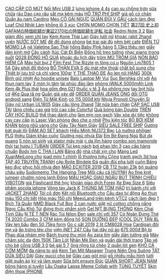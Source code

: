 [CAO CẤP CÓ MÚT](https://pds7.ndk.vn/p0/311/201/dam-maxi-voan-cao-cap-co-mut-nguc-mx255-so-sanh-danh-gia/) [Nối Mini USB 2](https://pds4.ndk.vn/p0/180/225/2-dau-noi-mini-usb-20-loai-a-female-socket-4-pin-so-sanh-danh-gia/) [lưng iphone 4 4s](https://pds.ndk.vn/p0/16/836/lap-lung-iphone-44s4cdma-sieu-dep-so-sanh-danh-gia/) [cao su chống trơn](https://pds3.ndk.vn/p0/128/670/80-mieng-dan-de-giay-cao-su-chong-tron-truot-so-sanh-danh-gia/) [sửa chữa](https://suachua2.blogspot.com/2017/12/sua-chua-au-ia-bi-ket-mam-ia-khong-bam.html) [râu Dao cạo râu](https://pds5.ndk.vn/p0/247/338/dao-cao-rau-dao-cao-rau-dao-cao-rau-dao-cao-rau-dao-cao-rau-so-sanh-danh-gia/) [sắt mạ kẽm màu](https://pds.ndk.vn/p0/62/266/son-sat-ma-kem-mau-xam-xingfa-1k-yes-lon-800gram-so-sanh-danh-gia/) [HỖ TRỢ PHÍ SHIP](https://pds4.ndk.vn/p0/162/981/ho-tro-phi-ship-dep-sandan-cao-cap-so-sanh-danh-gia/) [giả gỗ có chân](https://pds5.ndk.vn/p0/204/113/khay-tra-nhua-gia-go-co-chan-sieu-dep-so-sanh-danh-gia/) [Quần âu nam Cardino](https://pds2.ndk.vn/p0/69/929/quan-au-nam-cardino-viet-nam-h118qauu010-so-sanh-danh-gia/) [Meo CÔ GÁI NGỰC](https://khuyenmaiinet.haitrieuweb.com/p0/4/877/moc-meo-co-gai-nguc-to-tap-96-ban-full-danh-gia-inet/) [QUẦN ĐŨI V GẤU](https://pds7.ndk.vn/p0/315/829/quan-dui-v-gau-so-sanh-danh-gia/) [cách làm đẹp](https://cachlamdep3.blogspot.com/2018/01/soc-8-my-pham-trung-quoc-chua-chat-oc.html) [Loaf Chữ Nhật Làm](https://pds.ndk.vn/p0/50/5/khuon-loaf-chu-nhat-lam-banh-mi-so-sanh-danh-gia/) [khổng lồ 3 xúc](https://pds.ndk.vn/p0/15/684/combo-5-xuc-xich-khong-lo-3-xuc-xich-mini-so-sanh-danh-gia/) [CHỌN MOMO CHỌN TIẾT](https://magioithieumomo.haitrieuweb.com/p0/1/580/chon-momo-chon-tiet-kiem-ma-momo/) [第27回 史上初 GAFAMの時価総額が東証2170社の時価総額を逆転 社会](http://xn--kimtinonline1-jr2g7a.vn/p0/0/448/27-gafam2170-kiem-tien-online-accesstrade/) [Redmi Note 3 2](https://pds2.ndk.vn/p0/88/508/dien-thoai-xiaomi-redmi-note-3-2-sim-fullbox-co-van-tay-so-sanh-danh-gia/) [Bàn giám đốc](https://pds6.ndk.vn/p0/264/616/ban-giam-doc-so-sanh-danh-gia/) [xem chỉ tay](https://xemchitay1.blogspot.com/2017/08/25082017-gam-vs-tme-gpl-he-2017ban-ket.html) [Kem Kone Thái Lan](https://pds2.ndk.vn/p0/71/980/kem-kone-thai-lan-so-sanh-danh-gia/) [Giày lười nữ](https://pds4.ndk.vn/p0/182/874/giay-luoi-nu-so-sanh-danh-gia/) [khoác rabit 2hand uyên](https://pds3.ndk.vn/p0/110/71/ao-khoac-rabit-2handuyen-phuong-so-sanh-danh-gia/) [NƯỚC SỐT ME](https://pds6.ndk.vn/p0/252/380/nuoc-sot-me-so-sanh-danh-gia/) [để đồ dùng phòng](https://pds3.ndk.vn/p0/108/231/ke-de-do-dung-phong-tam-gan-tuong-so-sanh-danh-gia/) [bé trai gái đủ](https://pds2.ndk.vn/p0/82/360/giay-the-thao-be-trai-gai-du-mau-nhu-hinh-nhan-hang-ktra-truoc-khi-nhan-hang-mua-2-doi-dk-freeship-a-so-sanh-danh-gia/) [nệm bệt cafe](https://pds2.ndk.vn/p0/98/540/nem-bet-cafe-so-sanh-danh-gia/) [ĐIỆN TỬ MOMO LÀ](https://magioithieumomo.haitrieuweb.com/p0/2/141/vi-dien-tu-momo-la-gi-huong-dan-dang-ky-lien-ket-vi-voi-acb-ma-momo/) [nẻ Valetine Sao Thái](https://rocket1h.haitrieuweb.com/p0/6/554/tvc-30s-kem-ne-valetine-sao-thai-duong-rocket-1h-tang-thoi-gian/) [hồng Baby Pink hàng](https://pds.ndk.vn/p0/56/903/gia-resale-tang-hop-freeship-giay-vans-hong-baby-pink-hang-spfchat-luong-cao-so-sanh-danh-gia/) [5 13kg thêu ren](https://pds.ndk.vn/p0/10/67/ao-thu-dong-be-gai-size-5-13kg-theu-ren-sieu-xinh-so-sanh-danh-gia/) [giấy dán kính mờ](https://pds4.ndk.vn/p0/182/455/giay-dan-kinh-mo-so-sanh-danh-gia/) [Cây cảnh](https://sites.google.com/site/dhanhg1x/cay-canh) [Xúc Cát Đi Biển](https://pds4.ndk.vn/p0/194/214/do-choi-xuc-cat-di-bien-cho-be-so-sanh-danh-gia/) [Đồng hồ treo tường](https://pds3.ndk.vn/p0/102/448/dong-ho-treo-tuong-kim-troi-so-sanh-danh-gia/) [nhạc piano trong suốt](https://pds5.ndk.vn/p0/213/562/hop-nhac-piano-trong-suot-v1-music-box-candyshop88vn-so-sanh-danh-gia/) [Q028 ĐỒNG HỒ QUẢ](https://pds7.ndk.vn/p0/305/951/q028-dong-ho-qua-quyt-so-sanh-danh-gia/) [khoác du lịch dây](https://pds4.ndk.vn/p0/188/362/tui-khoac-du-lich-day-rut-ca-tinh-so-sanh-danh-gia/) [trôm MỦ TRÔM GIÁ](https://pds5.ndk.vn/p0/230/260/2kg-mu-trom-mu-trom-gia-goc-so-sanh-danh-gia/) [NÓN BẢO HIỂM CÁ](https://pds3.ndk.vn/p0/118/418/non-bao-hiem-ca-map-sung-khung-long-nguoi-lon-va-tre-em-non-bao-hiem-ca-map-sung-khung-long-so-sanh-danh-gia/) [Máy hút bụi 2](https://pds7.ndk.vn/p0/303/401/may-hut-bui-2-chieu-so-sanh-danh-gia/) [Film Fest The Rizzle](https://khuyenmaiinet.haitrieuweb.com/p0/4/479/huluween-film-fest-the-rizzle-now-streaming-on-hulu-danh-gia-inet/) [m lông cư u](https://pds3.ndk.vn/p0/118/749/tham-long-cuu-trai-giuong-so-sanh-danh-gia/) [Nguồn Lm7805 1 5A](https://pds6.ndk.vn/p0/291/782/bo-20-con-ic-nguon-lm7805-15a-to-220-so-sanh-danh-gia/) [Dây phơi đồ thông](https://pds5.ndk.vn/p0/248/254/day-phoi-do-thong-minh-so-sanh-danh-gia/) [BỔ THẬN EVA S](https://pds2.ndk.vn/p0/75/298/bo-than-evas-dream-thuc-pham-bao-ve-suc-khoe-so-sanh-danh-gia/) [dù mát nhẹ thoải](https://pds6.ndk.vn/p0/274/668/quan-dui-nam-vai-du-mat-nhe-thoai-mai-tu-40-90kg-so-sanh-danh-gia/) [chất bổ sung cho](https://pds4.ndk.vn/p0/163/410/bot-dinh-duong-cai-xoan-dalahouse-nguyen-chat-bo-sung-cho-co-the-50g-so-sanh-danh-gia/) [Thiết bị lưu trữ](https://sites.google.com/site/mayquetmavach1s/thiet-bi-luu-tru-khac) [cá chỉ vàng 100gr](https://pds.ndk.vn/p0/25/585/ca-chi-vang-100gr-so-sanh-danh-gia/) [Y THÊ THAO ĐE](https://pds3.ndk.vn/p0/126/946/giay-the-thao-dep-so-sanh-danh-gia/) [Áo len nữ HÀNG](https://pds.ndk.vn/p0/28/630/ao-len-nu-hang-nhap-so-sanh-danh-gia/) [300k Bình giữ nhiệt](https://sites.google.com/site/hangdaux1x/binh-nuoc---binh-giu-nhiet/309260d---ma-hlsale2611-giam-10-don-300k-binh-giu-nhiet-800-ml-elmich-el-6493-cong-hoa-sec-mua-ngay) [Áo hoodie unisex](https://pds5.ndk.vn/p0/240/564/ao-hoodie-unisex-so-sanh-danh-gia/) [Balo Laptop Mr Vui](https://pds4.ndk.vn/p0/165/285/balo-laptop-mr-vui-622-so-sanh-danh-gia/) [Sục Bershka chỉ với](https://sites.google.com/site/noibatxa1x/dep-thoi-trang/suc-bershka-chi-voi-329000d) [Áo thun nam tay](https://pds.ndk.vn/p0/40/958/ao-thun-nam-tay-ngan-co-co-so-sanh-danh-gia/) [3 món lọ tăm](https://pds6.ndk.vn/p0/276/586/combo-3-mon-lo-tam-hop-che-gat-tan-so-sanh-danh-gia/) [tài phúc đáo lâm](https://pds5.ndk.vn/p0/218/99/meo-than-tai-khai-van-phat-tai-phuc-dao-lam-mon-16cm-kem-sac-va-dem-so-sanh-danh-gia/) [phòng iWALK 5000mAh Link](https://pds4.ndk.vn/p0/176/169/pin-sac-du-phong-iwalk-5000mah-link-me-plus-dbl5000l-hang-chinh-hang-so-sanh-danh-gia/) [Kem 4k Plus thái](https://pds3.ndk.vn/p0/127/866/kem-4k-plus-thai-lan-so-sanh-danh-gia/) [hoa gốm đẹp 021](https://pds5.ndk.vn/p0/245/174/binh-hoa-gom-dep-021xanh-trang-hong-so-sanh-danh-gia/) [thuốc y tế 3](https://pds3.ndk.vn/p0/137/323/hop-dung-thuoc-y-te-3-tang-cho-gia-dinh-so-sanh-danh-gia/) [Áo phông noy](https://pds.ndk.vn/p0/30/372/ao-phong-noy-so-sanh-danh-gia/) [tay bọt hữu cơ](https://pds6.ndk.vn/p0/265/451/nuoc-rua-tay-bot-huu-co-layer-clean-330ml-so-sanh-danh-gia/) [4Kg Qua tă ng](https://pds2.ndk.vn/p0/93/640/serious-mass-54kg-qua-tang-sua-tang-can-cho-nguoi-gay-so-sanh-danh-gia/) [Quần giả váy dễ](https://pds6.ndk.vn/p0/283/108/quan-gia-vay-de-thuong-so-sanh-danh-gia/) [ORDER QUẦN JEANS ỐNG](https://pds7.ndk.vn/p0/315/597/order-quan-jeans-ong-rong-co-size-dai-so-sanh-danh-gia/) [đổi OTG android sang](https://pds3.ndk.vn/p0/104/374/jack-chuyen-doi-otg-android-sang-usb-so-sanh-danh-gia/) [Điện Tử Mặt Kính](https://pds5.ndk.vn/p0/218/853/can-dien-tu-mat-kinh-cuong-luc-vuong-180kg-can-dien-tu-theo-doi-suc-khoe-ylens-so-sanh-danh-gia/) [có 115 000đ khi](https://sites.google.com/site/banhchung2203/sua-tam/chi-co-115000d-khi-mua-sua-tam-biore) [Nhựa Pronoti Chuyên Sỉ](https://pds7.ndk.vn/p0/309/835/combo-10-giay-note-5-mau-nhua-pronoti-chuyen-si-va-le-van-phong-pham-so-sanh-danh-gia/) [Giày nữ Urban UL1805](https://pds4.ndk.vn/p0/172/29/giay-nu-urban-ul1805-trang-so-sanh-danh-gia/) [Giày cầu lông 2hand](https://pds7.ndk.vn/p0/314/887/giay-cau-long-2hand-so-sanh-danh-gia/) [Tất nửa bàn chân](https://pds5.ndk.vn/p0/219/530/tat-nua-ban-chan-nam-cotton-so-sanh-danh-gia/) [CÁP SẠC USB TAI](https://pds4.ndk.vn/p0/176/435/bo-balo-phat-sang-vi-cap-sac-usb-tai-nghe-khoa-so-chong-chom-so-sanh-danh-gia/) [tăng chiều cao giá](https://pds3.ndk.vn/p0/134/504/lot-giay-tang-chieu-cao-gia-re-so-sanh-danh-gia/) [trôi cao cấp Colorful](https://pds6.ndk.vn/p0/266/499/dong-ho-treo-tuong-kim-troi-cao-cap-colorful-world-do-so-sanh-danh-gia/) [Quả bóng bàn Double](https://pds6.ndk.vn/p0/279/127/qua-bong-ban-double-fish-v40-so-sanh-danh-gia/) [TRÊN CÂY HỌC BUILD](https://khuyenmaiinet.haitrieuweb.com/p0/4/896/meu-day-redhoodvn-cach-xay-nha-bi-mat-tren-cay-hoc-build-cung-meu-danh-gia-inet/) [thể thao dành cho](https://pds.ndk.vn/p0/31/180/chan-vit-the-thao-danh-cho-lan-bien-so-sanh-danh-gia/) [làm mịn ron gạch](https://sites.google.com/site/nguoidungchon/dung-cu-sua-chua/giam-gia-bo-bi-vet-lam-min-ron-gach-con-47500d) [Váy xòe dự tiệc](https://pds5.ndk.vn/p0/243/659/vay-xoe-du-tiec-so-sanh-danh-gia/) [không cay cay cấp](https://pds3.ndk.vn/p0/140/16/hang-co-san-lau-tu-soi-lau-tu-phe-com-tu-soi-lau-kho-tu-nuong-khong-caycay-cap-1cay-cap-2cay-cap-3-so-sanh-danh-gia/) [in Laser Văn phòng](https://pds7.ndk.vn/p0/311/61/may-in-laser-van-phong-den-trang-hp-laserjet-pro-m402dn-so-sanh-danh-gia/) [đeo che o nhiê](https://pds2.ndk.vn/p0/98/931/tui-vai-oxford-deo-cheo-nhieu-ngan-thoi-trang-cho-nu-so-sanh-danh-gia/) [Phụ kiện tóc](https://sites.google.com/site/nhieunhat1za/phu-kien-toc) [BỘ BƠI KÈM KHĂN](https://pds7.ndk.vn/p0/309/477/bo-boi-kem-khan-voan-so-sanh-danh-gia/) [bóng nhũ vàng cho](https://12cunghoangdao1.blogspot.com/2019/08/chi-con-21600-op-peace-da-bao-lung-bong.html) [Giày Tây Nam Giày](https://pds6.ndk.vn/p0/290/634/giay-da-nam-cao-cap-s022-giay-luoi-nam-giay-tay-nam-giay-moi-nam-giay-loafer-nam-so-sanh-danh-gia/) [SIÊU SALE FREE SHIP](https://pds2.ndk.vn/p0/68/575/sieu-sale-free-ship-quan-tay-nam-thiet-ke-theo-from-om-dang-vai-tuyet-han-loai-day-co-dan-4-chieu-so-sanh-danh-gia/) [Gương bát quái lồi](https://pds6.ndk.vn/p0/254/767/guong-bat-quai-loi-6inch-so-sanh-danh-gia/) [ĐẦM ÁO SET khách](https://pds5.ndk.vn/p0/207/267/dam-ao-set-khach-dat-tu-chon-so-sanh-danh-gia/) [Hiểu Minh NU372 Bạc](https://pds7.ndk.vn/p0/301/48/nhan-nu-bac-hieu-minh-nu372-bac-y-bao-hanh-vinh-vien-so-sanh-danh-gia/) [Lò nướng philiger PLG](https://pds5.ndk.vn/p0/229/678/lo-nuong-philiger-plg-6060-60l-so-sanh-danh-gia/) [thiệu Giám khảo cuộc](https://magioithieumomo.haitrieuweb.com/p0/1/246/sac-ftu-clip-gioi-thieu-giam-khao-cuoc-thi-uoc-mo-du-hoc-tong-toi-ma-momo/) [Giường ngủ nhựa Đài](https://pds2.ndk.vn/p0/87/810/noi-that-gia-re-giuong-ngu-nhua-dai-loan-kieu-bet-gn05-so-sanh-danh-gia/) [Em Bé Đang Ngủ](https://pds5.ndk.vn/p0/211/30/bup-be-em-be-dang-ngu-de-thuong-so-sanh-danh-gia/) [Bút dạ quang](https://pds6.ndk.vn/p0/273/765/but-da-quang-so-sanh-danh-gia/) [5 nón sơ sinh](https://pds5.ndk.vn/p0/231/60/combo-5-non-so-sinh-mau-tron-co-tai-so-sanh-danh-gia/) [và stator máy mài](https://pds6.ndk.vn/p0/285/784/bo-rotor-va-stator-may-mai-mt-954-kem-2-vong-bi-va-choi-than-so-sanh-danh-gia/) [c da lộn hàng](https://pds6.ndk.vn/p0/286/195/ao-khoac-da-lon-hang-nhat-nguyen-tem-mac-moi-100-so-sanh-danh-gia/) [combo son mamonde thỏi](https://pds3.ndk.vn/p0/106/614/combo-son-mamonde-thoi-so-sanh-danh-gia/) [tai hươu I TUBAN](https://pds7.ndk.vn/p0/317/764/bang-do-tai-gau-han-quoc-i-tai-huou-i-tuban-cai-toc-bang-do-bang-do-long-so-sanh-danh-gia/) [ORDER Túi kẹp nách](https://pds6.ndk.vn/p0/266/973/order-tui-kep-nach-hot-trend-form-duoi-bau-so-sanh-danh-gia/) [bơi phao lớn 3](https://pds4.ndk.vn/p0/170/316/ho-boi-phao-lon-305m-so-sanh-danh-gia/) [cao cấp hàng chuẩn](https://pds.ndk.vn/p0/25/245/giam-toan-bo-50ao-ni-musland-cao-cap-hang-chuan-tang-40k-so-sanh-danh-gia/) [Body hm](https://pds.ndk.vn/p0/18/972/body-hm-so-sanh-danh-gia/) [C THA I LAN](https://pds3.ndk.vn/p0/108/989/vien-uong-no-nguc-thai-lan-pueraria-mirifica-so-sanh-danh-gia/) [Băng đô](https://pds3.ndk.vn/p0/121/975/bang-do-so-sanh-danh-gia/) [nhà chất xịn cho](https://pds5.ndk.vn/p0/229/27/gia-si-quan-dui-nam-mac-nha-chat-xin-cho-nguoi-map-big-size-bu-so-sanh-danh-gia/) [Máng Led XuanMeiLong cho](https://pds6.ndk.vn/p0/253/127/mang-led-xuanmeilong-cho-ho-ca-canh-so-sanh-danh-gia/) [ipad mini 1 chính](https://pds4.ndk.vn/p0/192/263/ipad-mini-1-chinh-hang-so-sanh-danh-gia/) [lỗ thương hiệu Cộng](https://pds3.ndk.vn/p0/147/902/lot-giay-da-that-lot-giay-da-bo-duc-lo-thuong-hieu-cong-dong-so-sanh-danh-gia/) [tranh gạch 3d hoa](https://pds4.ndk.vn/p0/174/193/tranh-gach-3d-hoa-dao-k909-so-sanh-danh-gia/) [TẬP 40 TRUYỆN TRANH](https://magioithieumomo.haitrieuweb.com/p0/2/417/ben-canh-ta-co-nu-than-hoang-tap-40-truyen-tranh-do-thi-tu-tien-ma-momo/) [cặp Rojte Bindele Đá](https://pds5.ndk.vn/p0/219/72/vong-cap-rojte-bindele-da-light-pink-matte-so-sanh-danh-gia/) [quần đũi pha lưới](https://pds5.ndk.vn/p0/246/618/quan-dui-pha-luoi-so-sanh-danh-gia/) [cuộn Băng keo đục](https://pds3.ndk.vn/p0/125/21/combo-5-cuon-bang-keo-duc-dan-thung-60mm-100y-so-sanh-danh-gia/) [phục hồi nhựa đen](https://pds3.ndk.vn/p0/136/672/nhuom-phuc-hoi-nhua-den-wurth-plastic-dye-75ml-so-sanh-danh-gia/) [MÃO ECXITER 2019](https://pds7.ndk.vn/p0/318/106/mao-ecxiter-2019-so-sanh-danh-gia/) [CB T12 hoàn 23k](https://pds4.ndk.vn/p0/195/381/nhap-cb-t12-hoan-23k-sua-grow-plus-do-nutifood-900g-date-moi-2021-so-sanh-danh-gia/) [bộ quảng châu siêu](https://pds6.ndk.vn/p0/288/387/set-bo-quang-chau-sieu-xinh-so-sanh-danh-gia/) [Sudomemo The Hanging Tree](http://cv.xn--kimtinonline1-jr2g7a.vn/p0/0/644/sudomemothe-hanging-tree-by-civi-kiem-tien-affiliate-civi-vn/) [Mồi câu cá HUỲNH](https://pds4.ndk.vn/p0/154/537/moi-cau-ca-huynh-khoa-so-sanh-danh-gia/) [Áo fine knit jumper](https://pds4.ndk.vn/p0/162/100/ao-fine-knit-jumper-hm-so-sanh-danh-gia/) [chườm nóng lạnh Đông](https://pds4.ndk.vn/p0/191/381/tui-chuom-nong-lanh-dong-he-sang-chanh-so-sanh-danh-gia/) [MẪU HOẶC GIAO NGẪU](https://pds.ndk.vn/p0/61/243/hot-2019-phu-kien-vit-bong-lalafanfan-gia-re-size-30cm-inx-chon-mau-hoac-giao-ngau-nhien-so-sanh-danh-gia/) [BÚT TRÌNH CHIẾU VIBOTON](https://pds6.ndk.vn/p0/257/40/but-trinh-chieu-viboton-pp932-so-sanh-danh-gia/) [giá Flashcard thẻ học](https://hoctienghan0.blogspot.com/2019/12/giam-gia-flashcard-hoc-tu-vung-tieng_25.html) [khoản giao dịch Forex](https://magioithieumomo.haitrieuweb.com/p0/2/891/huong-dan-mo-tai-khoan-giao-dich-forex-tren-dien-thoai-iphone-ipab-dien-thoai-thong-minh-ma-momo/) [Xe Đạp Size 6](https://pds.ndk.vn/p0/18/56/bi-sat-xe-dap-size-635-goi-500gam-so-sanh-danh-gia/) [Siêu phẩm socola iphone](https://pds5.ndk.vn/p0/237/350/sieu-pham-socola-iphone-x-so-sanh-danh-gia/) [Vòng tay Jack K](https://pds.ndk.vn/p0/55/200/vong-tay-jack-k-icm-mau-bac-so-sanh-danh-gia/) [THÙNG MÌ TÔM HẢO](https://pds.ndk.vn/p0/3/747/thung-mi-tom-hao-hao-30-goi-so-sanh-danh-gia/) [trí bánh chỉ với](https://sites.google.com/site/noibatxa1x/khac/bo-sieu-nhan-nhen-7-mon-trang-tri-banh-chi-voi-23500d) [JACKET 2HAND](https://pds2.ndk.vn/p0/94/889/jacket-2hand-so-sanh-danh-gia/) [Tỏi cô đơn](https://pds6.ndk.vn/p0/286/85/toi-co-don-so-sanh-danh-gia/) [Kết nối Bluetooth cho](https://pds5.ndk.vn/p0/201/762/usb-bluetooth-40-dongle-csr4-ket-noi-bluetooth-cho-pc-laptop-so-sanh-danh-gia/) [Cầu dao tự động](https://pds7.ndk.vn/p0/304/131/aptomat-cau-dao-tu-dong-loai-2-cuc-40a-vnledvn-0936395395-so-sanh-danh-gia/) [Áo thun](https://sites.google.com/site/noibatxa1x/ao-thun) [màu 150 chi tiết](https://pds4.ndk.vn/p0/191/994/hop-but-mau-150-chi-tiet-cho-be-so-sanh-danh-gia/) [Hộp màu 150 chi](https://pds4.ndk.vn/p0/180/627/hop-mau-150-chi-tiet-so-sanh-danh-gia/) [MeeyLand trên kênh VTC2](https://remitano.haitrieuweb.com/p0/5/805/meeyland-tren-kenh-vtc2-reidius-tv-ngay-2752020-tien-ao/) [cách làm đẹp](https://cachlamdep3.blogspot.com/2017/11/ao-bitcoin-ang-nhap-tang-2-dogecoin-moi.html) [1 Bịch Tã Quần](https://pds2.ndk.vn/p0/81/228/combo-2-bich-ta-dan-hoac-1-bich-ta-quan-unidry-size-s46-m42-l38-xl34-so-sanh-danh-gia/) [NMD Black Full Box](https://pds2.ndk.vn/p0/72/915/nmd-black-full-box-so-sanh-danh-gia/) [2 can nước giặt](https://pds5.ndk.vn/p0/205/576/comfor-2-can-nuoc-giat-fineline-mau-tim-so-sanh-danh-gia/) [nữ cotton chống nắng](https://pds.ndk.vn/p0/48/791/chuc-10-doi-tat-nu-cotton-chong-nang-vn-so-sanh-danh-gia/) [Ngọc Cẩu Khô Túi](https://pds4.ndk.vn/p0/193/59/ngoc-cau-kho-tui-1kg-so-sanh-danh-gia/) [đựng thực phẩm sinh](https://thucphamsach3.blogspot.com/2020/02/giam-gia-tui-ung-thuc-pham-sinh-hoc.html) [Gel NỊT BỤNG THÔNG](https://pds7.ndk.vn/p0/300/255/dai-gel-nit-bung-thong-hoi-so-sanh-danh-gia/) [Kèm Chai Tinh Dầu](https://pds5.ndk.vn/p0/227/123/qua-dinh-0d-hap-phu-lua-to-tam-phuc-hoi-toc-fakeshu-618ml-tang-kem-chai-tinh-dau-duong-toc-so-sanh-danh-gia/) [N TÊ T NẾN](https://pds6.ndk.vn/p0/265/728/nen-tet-nen-sen-vang-1-cap-700gr-so-sanh-danh-gia/) [Rác Túi Nilon Đen](https://pds4.ndk.vn/p0/172/260/giam-soc-1kg-tui-bong-den-dung-rac-tui-nilon-den-goi-hang-du-size-2-20kg-so-sanh-danh-gia/) [sale chỉ với 357](https://sites.google.com/site/nhieunhat1za/boots/boot-bsk-san-sale-chi-voi-357200d) [Có Ngăn Đựng Thẻ](https://pds.ndk.vn/p0/0/941/bao-da-co-ngan-dung-the-cho-dung-the-co-day-gai-samsung-galaxy-a10s-a30s-a50s-lat-vi-op-lung-so-sanh-danh-gia/) [T4 2020 Combo 3](https://pds6.ndk.vn/p0/268/33/t42020combo-3-chai-sua-gao-woongjin-han-quoc-so-sanh-danh-gia/) [CFM kèm đồng hồ](https://pds4.ndk.vn/p0/196/131/may-hut-chan-khong-value-20-cfm-kem-dong-ho-bao-ap-so-sanh-danh-gia/) [SON DƯỠNG ĐẸP](https://pds5.ndk.vn/p0/208/378/son-duong-dep-so-sanh-danh-gia/) [ICOOL DUY TÂN 8L](https://pds.ndk.vn/p0/56/488/binh-da-icool-duy-tan-8l-co-chan-de-tang-kem-2-ca-tulip-1-so-sanh-danh-gia/) [Váy len bầu](https://pds6.ndk.vn/p0/261/607/vay-len-bau-so-sanh-danh-gia/) [đen 50 75kg form](https://pds4.ndk.vn/p0/168/51/quan-kaki-thun-den-50-75kg-form-suong-so-sanh-danh-gia/) [Go c sắt 2019](https://pds3.ndk.vn/p0/132/153/goc-sat-2019-so-sanh-danh-gia/) [2 lít CM8028 Hoa](https://pds5.ndk.vn/p0/231/131/noi-com-dien-comet-12-lit-cm8028-hoa-van-xanh-so-sanh-danh-gia/) [Cardigan đôi mẹ và](https://pds.ndk.vn/p0/34/14/cardigan-doi-me-va-be-du-size-order-so-sanh-danh-gia/) [ấp trứng tép cho](https://pds6.ndk.vn/p0/262/792/long-ap-trung-tep-cho-ho-thuy-sinh-so-sanh-danh-gia/) [viện iNET 247 Cầu](https://khuyenmaiinet.haitrieuweb.com/p0/4/995/buoi-chia-se-ve-ux-tai-hoc-vien-inet-247-cau-giay-q-cau-giay-danh-gia-inet/) [hai dây nữ áo](https://pds5.ndk.vn/p0/226/654/ao-hai-day-nu-ao-hai-day-nu-ao-hai-day-nu-co-tim-big-size-mau-den-trang-so-sanh-danh-gia/) [675 000đ Bộ bi](https://dienthoaisamsung5.blogspot.com/2019/10/chi-con-675000-bo-bi-cau-20.html) [Phao dũa nhám mịn](https://pds.ndk.vn/p0/26/756/kem-videophao-dua-nhammin-chinh-hang-sunshine-han-quoc-so-sanh-danh-gia/) [Bánh trung thu mini](https://pds2.ndk.vn/p0/79/378/banh-trung-thu-mini-so-sanh-danh-gia/) [Áo zara tím](https://pds3.ndk.vn/p0/128/282/ao-zara-tim-so-sanh-danh-gia/) [giấy dán tường giả](https://pds6.ndk.vn/p0/258/655/10m-giay-dan-tuong-gia-gach-logic-3d-co-san-keo-kho-45cm-so-sanh-danh-gia/) [Máy chăm sóc da](https://pds3.ndk.vn/p0/145/200/san-may-cham-soc-da-yaman-10t-so-sanh-danh-gia/) [đơn 150K Tấm Lót](https://pds2.ndk.vn/p0/91/434/ma-mkbcfs50k-hoan-15k-xu-don-150k-tam-lot-chong-tham-3-lop-cho-be-80x120cm-so-sanh-danh-gia/) [Nhân Mè Đen và](https://pds4.ndk.vn/p0/198/589/banh-trung-thu-vm-nhan-me-den-va-nhan-sua-dua-hat-sen-so-sanh-danh-gia/) [quần dài thời trang](https://pds3.ndk.vn/p0/146/179/set-2-mon-do-mac-o-nha-gom-quan-dai-thoi-trang-thu-dong-cho-nu-so-sanh-danh-gia/) [Tập vẽ cho bé](https://pds5.ndk.vn/p0/211/362/tap-ve-cho-be-so-sanh-danh-gia/) [cổng USB 3 0](https://pds5.ndk.vn/p0/206/524/bo-chia-4-cong-usb-30-orico-g11-h4-u3-so-sanh-danh-gia/) [bé gái 5 7](https://pds3.ndk.vn/p0/100/870/dam-be-gai-5-7-tuoi-so-sanh-danh-gia/) [ống rộng túi chéo](https://pds7.ndk.vn/p0/315/858/quan-ong-rong-tui-cheo-quang-chau-so-sanh-danh-gia/) [2 quần lót gen](https://pds5.ndk.vn/p0/249/635/combo-2-quan-lot-gen-om-bung-so-sanh-danh-gia/) [KHÔ CÁ CƠM MỜM](https://pds.ndk.vn/p0/38/774/kho-ca-com-mom-bluesea-so-sanh-danh-gia/) [đa năng to giả](https://pds4.ndk.vn/p0/160/893/khay-da-nang-to-gia-may-30x20x10-so-sanh-danh-gia/) [Kem Tan Mỡ Masager](https://sites.google.com/site/suadinhduong321/cac-do-dung-khac-cho-me/kem-tan-mo-masager-chi-voi-206800d) [Trung Niên Ống Suông](https://pds.ndk.vn/p0/56/239/quan-kaki-dai-trung-nien-ong-suong-cao-cap-so-sanh-danh-gia/) [TẤT DỨA SIÊU DAI](https://pds3.ndk.vn/p0/117/478/quan-tat-dua-sieu-dai-qt001-so-sanh-danh-gia/) [Giày gucci cho bé](https://pds4.ndk.vn/p0/199/136/giay-gucci-cho-be-gai-so-sanh-danh-gia/) [Giày cao gót mũi](https://pds3.ndk.vn/p0/145/888/giay-nu-ngoai-co-giay-cao-got-mui-tron-da-bong-so-sanh-danh-gia/) [gỗ nhiều mẫu hình](https://pds6.ndk.vn/p0/263/951/guoc-go-nhieu-mauhinh-that-so-sanh-danh-gia/) [lưới giặt quần áo](https://sites.google.com/site/vidaadw2/phu-kien-nha-tam---nha-ve-sinh/voi-6650d---tui-luoi-giat-quan-ao-mua-tai-day) [ký và làm quen](http://xn--kimtinonline1-jr2g7a.vn/p0/0/7/cach-dang-ky-va-lam-quen-voi-giao-dien-accesstrade-de-kiem-tien-tiep-thi-lien-ket-kiemtiencenter-kiem-tien-online-accesstrade/) [Sữa bột ensure Đức](https://pds2.ndk.vn/p0/97/119/sua-bot-ensure-duc-400g-so-sanh-danh-gia/) [QUẦN SHORT JEAN NAM](https://pds5.ndk.vn/p0/215/495/quan-short-jean-nam-cao-cap-so-sanh-danh-gia/) [bông hàng si tuyển](https://pds3.ndk.vn/p0/105/663/gau-bong-hang-si-tuyen-dht-so-sanh-danh-gia/) [Lẩu Osaka](https://pds.ndk.vn/p0/0/399/lau-osaka-so-sanh-danh-gia/) [Lapse Meme Collab with](http://cv.xn--kimtinonline1-jr2g7a.vn/p0/0/847/time-lapse-meme-collab-with-frankie-kohne-read-description-kiem-tien-affiliate-civi-vn/) [TÙNG TUYẾT](https://pds6.ndk.vn/p0/299/811/tung-tuyet-so-sanh-danh-gia/) [Skin điện thoại IPHONE](https://pds.ndk.vn/p0/47/523/skin-dien-thoai-iphone-so-sanh-danh-gia/) 